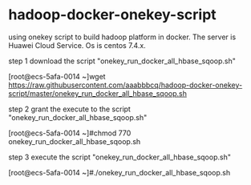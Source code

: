 # hadoop-docker-onekey-script
using onekey script to build hadoop platform in docker. The server is Huawei Cloud Service. Os is centos 7.4.x.

step 1 download the script "onekey_run_docker_all_hbase_sqoop.sh"

[root@ecs-5afa-0014 ~]wget https://raw.githubusercontent.com/aaabbbcq/hadoop-docker-onekey-script/master/onekey_run_docker_all_hbase_sqoop.sh

step 2 grant the execute to the script "onekey_run_docker_all_hbase_sqoop.sh"

[root@ecs-5afa-0014 ~]#chmod 770 onekey_run_docker_all_hbase_sqoop.sh

step 3 execute the script "onekey_run_docker_all_hbase_sqoop.sh"

[root@ecs-5afa-0014 ~]#./onekey_run_docker_all_hbase_sqoop.sh
